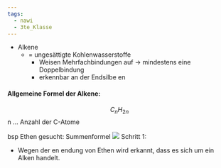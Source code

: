 ```yaml
---
tags:
  - nawi
  - 3te_Klasse
---
```

- Alkene
	- = ungesättigte Kohlenwasserstoffe
		- Weisen Mehrfachbindungen auf → mindestens eine Doppelbindung
		- erkennbar an der Endsilbe en
#### Allgemeine Formel der Alkene:
$$C_{n}H_{2n}$$
n ... Anzahl der C-Atome

bsp Ethen gesucht: Summenformel
![](smü%20alekene%20lernen%20oder%20so%2024-11-2024-49.excalidraw.svg)
Schritt 1:
- Wegen der en endung von Ethen wird erkannt, dass es sich um ein Alken handelt.
